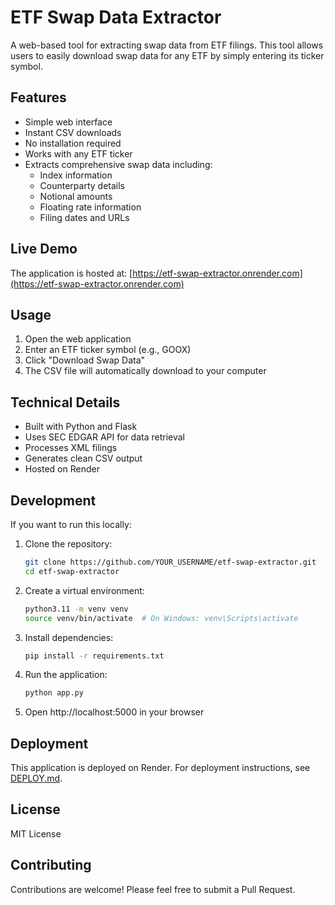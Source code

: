 # ETF Swap Data Extractor

A web-based tool for extracting swap data from ETF filings. This tool allows users to easily download swap data for any ETF by simply entering its ticker symbol.

## Features

- Simple web interface
- Instant CSV downloads
- No installation required
- Works with any ETF ticker
- Extracts comprehensive swap data including:
  - Index information
  - Counterparty details
  - Notional amounts
  - Floating rate information
  - Filing dates and URLs

## Live Demo

The application is hosted at: [https://etf-swap-extractor.onrender.com](https://etf-swap-extractor.onrender.com)

## Usage

1. Open the web application
2. Enter an ETF ticker symbol (e.g., GOOX)
3. Click "Download Swap Data"
4. The CSV file will automatically download to your computer

## Technical Details

- Built with Python and Flask
- Uses SEC EDGAR API for data retrieval
- Processes XML filings
- Generates clean CSV output
- Hosted on Render

## Development

If you want to run this locally:

1. Clone the repository:
   ```bash
   git clone https://github.com/YOUR_USERNAME/etf-swap-extractor.git
   cd etf-swap-extractor
   ```

2. Create a virtual environment:
   ```bash
   python3.11 -m venv venv
   source venv/bin/activate  # On Windows: venv\Scripts\activate
   ```

3. Install dependencies:
   ```bash
   pip install -r requirements.txt
   ```

4. Run the application:
   ```bash
   python app.py
   ```

5. Open http://localhost:5000 in your browser

## Deployment

This application is deployed on Render. For deployment instructions, see [DEPLOY.md](DEPLOY.md).

## License

MIT License

## Contributing

Contributions are welcome! Please feel free to submit a Pull Request. 